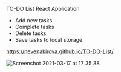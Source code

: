 TO-DO List React Application 
- Add new tasks
- Complete tasks
- Delete tasks 
- Save tasks to local storage

https://nevenakirova.github.io/TO-DO-List/.

![Screenshot 2021-03-17 at 17 35 38](https://user-images.githubusercontent.com/32630123/111495820-6792c880-8748-11eb-8387-5d5431cc9cdc.png)
 
